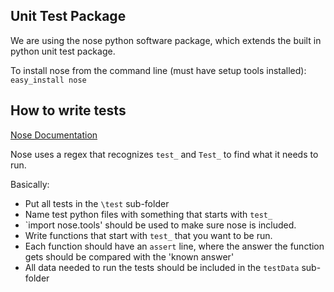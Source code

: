 ## Unit Test Package ##

We are using the nose python software package, which extends the built in python unit test package.

To install nose from the command line (must have setup tools installed):
`easy_install nose`

## How to write tests ##
[Nose Documentation](http://nose.readthedocs.org/en/latest/writing_tests.html)

Nose uses a regex that recognizes `test_` and `Test_` to find what it needs to run.

Basically:
  * Put all tests in the `\test` sub-folder
  * Name test python files with something that starts with `test_`
  * `import nose.tools' should be used to make sure nose is included.
  * Write functions that start with `test_` that you want to be run.
  * Each function should have an `assert` line, where the answer the function gets should be compared with the 'known answer'
  * All data needed to run the tests should be included in the `testData` sub-folder